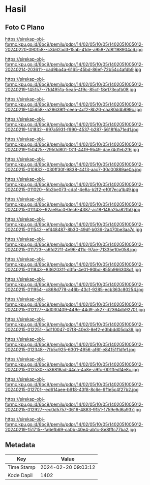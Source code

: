 # Hasil

## Foto C Plano

https://sirekap-obj-formc.kpu.go.id/6bc9/pemilu/pdpr/14/02/05/10/05/1402051005012-20240220-090158--c3b62ad3-15ab-41de-a958-2d8f198904c6.jpg

https://sirekap-obj-formc.kpu.go.id/6bc9/pemilu/pdpr/14/02/05/10/05/1402051005012-20240214-203611--cad9ba4a-6165-45bd-86ef-72b54c4afdb9.jpg

https://sirekap-obj-formc.kpu.go.id/6bc9/pemilu/pdpr/14/02/05/10/05/1402051005012-20240219-145157--7fd4951a-5ea5-4f9c-85cf-f8e173eafb08.jpg

https://sirekap-obj-formc.kpu.go.id/6bc9/pemilu/pdpr/14/02/05/10/05/1402051005012-20240219-145658--a29639ff-ceea-4cf2-8b20-caa80ddb899c.jpg

https://sirekap-obj-formc.kpu.go.id/6bc9/pemilu/pdpr/14/02/05/10/05/1402051005012-20240219-141832--697a5931-f990-4537-b287-5618f6a71ed1.jpg

https://sirekap-obj-formc.kpu.go.id/6bc9/pemilu/pdpr/14/02/05/10/05/1402051005012-20240219-150425--2950d801-f31f-44f9-9b49-dae74d1eb2f6.jpg

https://sirekap-obj-formc.kpu.go.id/6bc9/pemilu/pdpr/14/02/05/10/05/1402051005012-20240215-010832--030ff30f-9838-4413-aac7-30c00889ae0a.jpg

https://sirekap-obj-formc.kpu.go.id/6bc9/pemilu/pdpr/14/02/05/10/05/1402051005012-20240215-011020--5b2be073-cda1-4e8a-b2f2-ef0f7eca1b49.jpg

https://sirekap-obj-formc.kpu.go.id/6bc9/pemilu/pdpr/14/02/05/10/05/1402051005012-20240215-011143--92ae9ac0-0ec6-4387-ac18-149a2ba82fb0.jpg

https://sirekap-obj-formc.kpu.go.id/6bc9/pemilu/pdpr/14/02/05/10/05/1402051005012-20240215-011542--ef448487-8b30-49df-b036-2a470be3aa7c.jpg

https://sirekap-obj-formc.kpu.go.id/6bc9/pemilu/pdpr/14/02/05/10/05/1402051005012-20240215-011723--a6fd221f-4e96-411c-97ae-71335e10e058.jpg

https://sirekap-obj-formc.kpu.go.id/6bc9/pemilu/pdpr/14/02/05/10/05/1402051005012-20240215-011843--8362031f-d3fa-4e01-90bd-855b966308d1.jpg

https://sirekap-obj-formc.kpu.go.id/6bc9/pemilu/pdpr/14/02/05/10/05/1402051005012-20240215-011954--c868d778-a46b-43c1-9285-ecb363c80254.jpg

https://sirekap-obj-formc.kpu.go.id/6bc9/pemilu/pdpr/14/02/05/10/05/1402051005012-20240215-012127--4d030409-449e-44d9-a527-d2364db92701.jpg

https://sirekap-obj-formc.kpu.go.id/6bc9/pemilu/pdpr/14/02/05/10/05/1402051005012-20240215-012251--5d110047-07f8-40e3-8ef2-e3bbdd05da39.jpg

https://sirekap-obj-formc.kpu.go.id/6bc9/pemilu/pdpr/14/02/05/10/05/1402051005012-20240215-012348--7fb5c925-6301-4956-af6f-e84151f1dfe1.jpg

https://sirekap-obj-formc.kpu.go.id/6bc9/pemilu/pdpr/14/02/05/10/05/1402051005012-20240215-012530--536818ad-44ca-4a8e-a9fc-001ffedf4e8c.jpg

https://sirekap-obj-formc.kpu.go.id/6bc9/pemilu/pdpr/14/02/05/10/05/1402051005012-20240215-012701--ed614aee-b918-43f8-8c6e-9f1e5c4f27b2.jpg

https://sirekap-obj-formc.kpu.go.id/6bc9/pemilu/pdpr/14/02/05/10/05/1402051005012-20240215-012927--ec0d5757-0616-4883-9151-1759e9d6a937.jpg

https://sirekap-obj-formc.kpu.go.id/6bc9/pemilu/pdpr/14/02/05/10/05/1402051005012-20240219-151715--fa6efb69-ca0b-40e4-ab1c-8e8fffc77ba2.jpg


## Metadata

| Key        | Value               |
| ---------- | ------------------- |
| Time Stamp | 2024-02-20 09:03:12 |
| Kode Dapil | 1402                |



